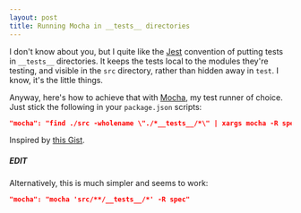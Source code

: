 ```yaml
---
layout: post
title: Running Mocha in __tests__ directories
---
```


I don't know about you, but I quite like the [Jest](https://facebook.github.io/jest/) convention of putting tests in `__tests__` directories. It keeps the tests local to the modules they're testing, and visible in the `src` directory, rather than hidden away in `test`. I know, it's the little things.

Anyway, here's how to achieve that with [Mocha](http://mochajs.org/), my test runner of choice. Just stick the following in your `package.json` scripts:

```json
"mocha": "find ./src -wholename \"./*__tests__/*\" | xargs mocha -R spec"
```

Inspired by [this Gist](https://gist.github.com/timoxley/1721593).

##### EDIT

Alternatively, this is much simpler and seems to work:

```json
"mocha": "mocha 'src/**/__tests__/*' -R spec"
```
